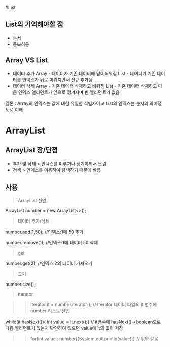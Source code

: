 #List

## List의 기억해야할 점
- 순서
- 중복허용

## Array VS List
* 데이터 추가
  Array - 데이터가 기존 데이터에 덮어씌워짐
  List - 데이터가 기존 데이터를 인덱스가 뒤로 미뤄지면서 신규 추가됨
* 데이터 삭제
  Array - 기존 데이터 삭제하고 비워짐
  List - 기존 데이터 삭제하고 다음 인덱스 엘리먼트가 앞으로 땡겨지며 빈 엘리먼트가 없음
  
결론 : Array의 인덱스는 값에 대한 유일한 식별자이고 List의 인덱스는 순서의 의미정도로 이해

# ArrayList
## ArrayList 장/단점
- 추가 및 삭제 > 인덱스를 미루거나 땡겨야되서 느림
- 검색 > 인덱스를 이용하여 탐색하기 때문에 빠름

## 사용
> ArrayList 선언
  
  ArrayList<Integer> number = new ArrayList<>();

> 데이터 추가/삭제
  
  number.add(1,50);  //인덱스:1에 50 추가
  
  number.remove(1);  //인덱스:1에 데이터 50 삭제

> get
  
  number.get(2);   //인덱스:2의 데이터 가져오기

> 크기
  
  number.size();

> Iterator
  
  >> Iterator it = number.iterator();         // Iterator 데이터 타입의 it 변수에 number 리스트 선언
  
  while(it.hasNext()){ int value = it.next();}   // it변수에 hasNext()->boolean으로 다음 엘리먼트가 있는지 확인하여 있으면 value에 it의 값이 저장
  
  >> for(int value : number){System.out.println(value);}  // 위와 같음
  
 
  
